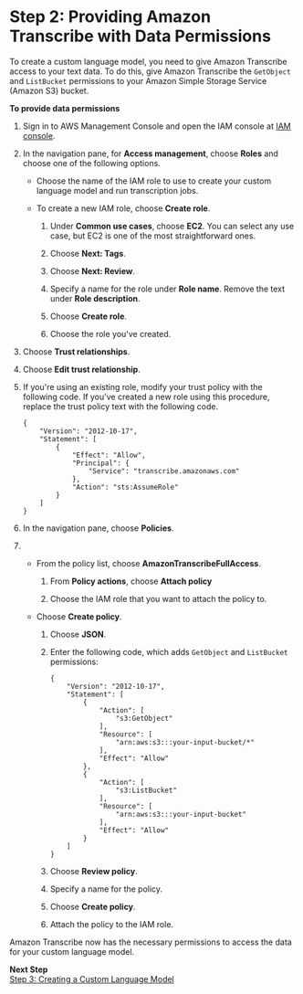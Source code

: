 # Step 2: Providing Amazon Transcribe with Data Permissions<a name="training-data-permissions"></a>

To create a custom language model, you need to give Amazon Transcribe access to your text data\. To do this, give Amazon Transcribe the `GetObject` and `ListBucket` permissions to your Amazon Simple Storage Service \(Amazon S3\) bucket\.

**To provide data permissions**

1. Sign in to AWS Management Console and open the IAM console at [IAM console](https://console.aws.amazon.com/iam/)\.

1. In the navigation pane, for **Access management**, choose **Roles** and choose one of the following options\.
   + Choose the name of the IAM role to use to create your custom language model and run transcription jobs\.
   + To create a new IAM role, choose **Create role**\.

     1. Under **Common use cases**, choose **EC2**\. You can select any use case, but EC2 is one of the most straightforward ones\.

     1. Choose **Next: Tags**\.

     1. Choose **Next: Review**\.

     1. Specify a name for the role under **Role name**\. Remove the text under **Role description**\.

     1. Choose **Create role**\.

     1. Choose the role you've created\.

1. Choose **Trust relationships**\.

1. Choose **Edit trust relationship**\.

1. If you're using an existing role, modify your trust policy with the following code\. If you've created a new role using this procedure, replace the trust policy text with the following code\. 

   ```
   {
       "Version": "2012-10-17",
       "Statement": [
           {
               "Effect": "Allow",
               "Principal": {
                   "Service": "transcribe.amazonaws.com"
               },
               "Action": "sts:AssumeRole"
           }
       ]
   }
   ```

1. In the navigation pane, choose **Policies**\.

1. 
   + From the policy list, choose **AmazonTranscribeFullAccess**\.

     1. From **Policy actions**, choose **Attach policy**

     1. Choose the IAM role that you want to attach the policy to\.
   + Choose **Create policy**\.

     1. Choose **JSON**\.

     1. Enter the following code, which adds `GetObject` and `ListBucket` permissions:

        ```
        {
            "Version": "2012-10-17",
            "Statement": [
                {
                    "Action": [
                        "s3:GetObject"
                    ],
                    "Resource": [
                        "arn:aws:s3:::your-input-bucket/*"
                    ],
                    "Effect": "Allow"
                },
                {
                    "Action": [
                        "s3:ListBucket"
                    ],
                    "Resource": [
                        "arn:aws:s3:::your-input-bucket"
                    ],
                    "Effect": "Allow"
                }
            ]
        }
        ```

     1. Choose **Review policy**\.

     1. Specify a name for the policy\.

     1. Choose **Create policy**\.

     1. Attach the policy to the IAM role\.

Amazon Transcribe now has the necessary permissions to access the data for your custom language model\.

**Next Step**  
[Step 3: Creating a Custom Language Model](create-custom-language-model.md)